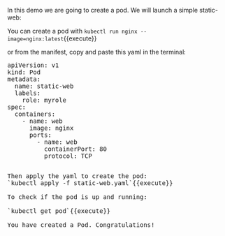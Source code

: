 In this demo we are going to create a pod. We will launch a simple static-web: 

You can create a pod with `kubectl run nginx --image=nginx:latest`{{execute}}

or from the manifest, copy and paste this yaml in the terminal:

<pre class="file" data-filename="static-web.yaml" data-target="insert" data-marker="#TODO-insert">
apiVersion: v1
kind: Pod
metadata:
  name: static-web
  labels:
    role: myrole
spec:
  containers:
    - name: web
      image: nginx
      ports:
        - name: web
          containerPort: 80
          protocol: TCP
<pre>

Then apply the yaml to create the pod:
`kubectl apply -f static-web.yaml`{{execute}}

To check if the pod is up and running:

`kubectl get pod`{{execute}}

You have created a Pod. Congratulations!



